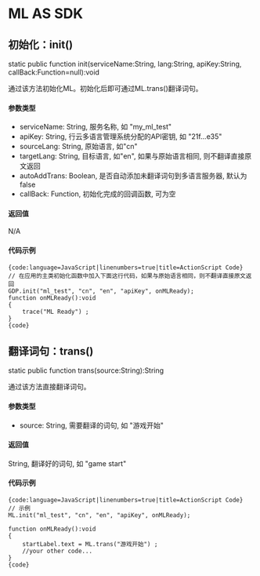 ML AS SDK
=============

初始化：init()
--------------

static public function init(serviceName:String, lang:String, apiKey:String, callBack:Function=null):void

通过该方法初始化ML。初始化后即可通过ML.trans()翻译词句。

#### 参数类型

* serviceName: String, 服务名称, 如 "my_ml_test"
* apiKey: String, 行云多语言管理系统分配的API密钥, 如 "21f...e35"
* sourceLang: String, 原始语言, 如"cn"
* targetLang: String, 目标语言, 如"en", 如果与原始语言相同, 则不翻译直接原文返回
* autoAddTrans: Boolean, 是否自动添加未翻译词句到多语言服务器, 默认为false
* callBack: Function, 初始化完成的回调函数, 可为空

#### 返回值

N/A

#### 代码示例

	{code:language=JavaScript|linenumbers=true|title=ActionScript Code}
	// 在应用的主类初始化函数中加入下面这行代码，如果与原始语言相同，则不翻译直接原文返回
	GDP.init("ml_test", "cn", "en", "apiKey", onMLReady);
	function onMLReady():void
	{
		trace("ML Ready") ;
	}
	{code}


翻译词句：trans()
-----------------

static public function trans(source:String):String

通过该方法直接翻译词句。

#### 参数类型

* source: String, 需要翻译的词句, 如 "游戏开始"

#### 返回值

String, 翻译好的词句, 如 "game start"

#### 代码示例

	{code:language=JavaScript|linenumbers=true|title=ActionScript Code}
	// 示例
	ML.init("ml_test", "cn", "en", "apiKey", onMLReady);
	
	function onMLReady():void
	{
		startLabel.text = ML.trans("游戏开始") ;
		//your other code...
	}
	{code}

